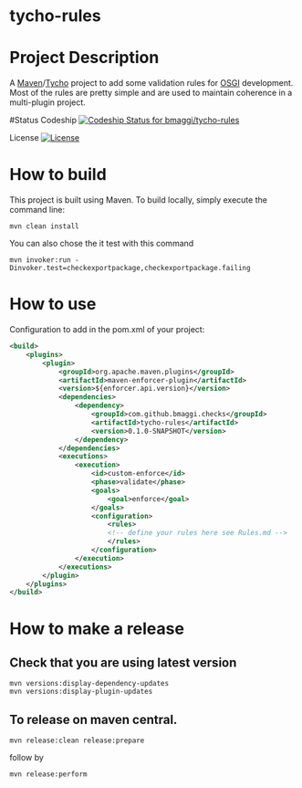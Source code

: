 tycho-rules
======================

# Project Description
A [Maven][1]/[Tycho][2] project to add some validation rules for [OSGI][3] development.
Most of the rules are pretty simple and are used to maintain coherence in a multi-plugin project.

#Status
Codeship [ ![Codeship Status for bmaggi/tycho-rules](https://codeship.com/projects/df4dead0-12a2-0134-4498-76fd620179ca/status?branch=master)](https://codeship.com/projects/256918)

License [![License](https://img.shields.io/badge/license-EPL-blue.svg)](https://www.eclipse.org/legal/epl-v10.html)

# How to build

This project is built using Maven.
To build locally, simply execute the command line:

```
mvn clean install
```

You can also chose the it test with this command 

```
mvn invoker:run -Dinvoker.test=checkexportpackage,checkexportpackage.failing
```

# How to use

Configuration to add in the pom.xml of your project:
```xml
<build>
	<plugins>
		<plugin>
			<groupId>org.apache.maven.plugins</groupId>
			<artifactId>maven-enforcer-plugin</artifactId>
			<version>${enforcer.api.version}</version>
			<dependencies>
				<dependency>
					<groupId>com.github.bmaggi.checks</groupId>
					<artifactId>tycho-rules</artifactId>
					<version>0.1.0-SNAPSHOT</version>
				</dependency>
			</dependencies>
			<executions>
				<execution>
					<id>custom-enforce</id>
					<phase>validate</phase>
					<goals>
						<goal>enforce</goal>
					</goals>
					<configuration>
						<rules>
						<!-- define your rules here see Rules.md -->
						</rules>
					</configuration>
				</execution>
			</executions>
		</plugin>
	</plugins>
</build>
```  

# How to make a release
## Check that you are using latest version
```  
mvn versions:display-dependency-updates
mvn versions:display-plugin-updates
```  

## To release on maven central.
```  
mvn release:clean release:prepare 
```  
follow by
```  
mvn release:perform
```  

[1]:https://maven.apache.org/
[2]:https://eclipse.org/tycho/
[3]:http://www.osgi.org/
